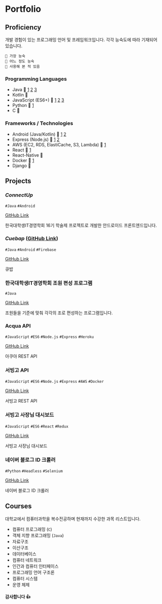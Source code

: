 # Portfolio



## Proficiency
개발 경험이 있는 프로그래밍 언어 및 프레임워크입니다. 
각각 능숙도에 따라 기재되어 있습니다.
```
🥇 가장 능숙
🥈 어느 정도 능숙
🥉 사용해 본 적 있음
```

### Programming Languages
- Java 🥇 [1](#connectup) [2](#cuebap) [3](#한국대학생IT경영학회-조원-편성-프로그램) 
- Kotlin 🥇
- JavaScript (ES6+) 🥇 [1](#acqua-api) [2](#서빙고-api) [3](#서빙고-사장님-대시보드)
- Python 🥇 [1](#네이버-블로그-ID-크롤러)
- C 🥈

### Frameworks / Technologies
- Android (Java/Kotlin) 🥇 [1](#connectup) [2](#cuebap)
- Express (Node.js) 🥇 [1](#acqua-api) [2](#서빙고-api)
- AWS (EC2, RDS, ElastiCache, S3, Lambda) 🥈 [1](#서빙고-api)
- React 🥈 [1](#서빙고-사장님-대시보드)
- React-Native 🥈
- Docker 🥉 [1](#서빙고-api)
- Django 🥉



## Projects

### _ConnectUp_
`#Java` `#Android`

[GitHub Link](https://github.com/etture/ConnectUp)

한국대학생IT경영학회 16기 학술제 프로젝트로 개발한 안드로이드 프론트엔드입니다. 

### _Cuebap_ ([GitHub Link](https://github.com/etture/Cuebap))
`#Java` `#Android`
`#Firebase`

[GitHub Link](https://github.com/etture/Cuebap)

큐밥

### 한국대학생IT경영학회 조원 편성 프로그램 
`#Java`

[GitHub Link](https://github.com/etture/KUSITMS-MemberSorter)

조원들을 기준에 맞춰 각각의 조로 편성하는 프로그램입니다.


### Acqua API
`#JavaScript` `#ES6` `#Node.js` `#Express`
`#Heroku`

[GitHub Link](https://github.com/etture/acqua-api)

아쿠아 REST API

### 서빙고 API
`#JavaScript` `#ES6` `#Node.js` `#Express`
`#AWS` `#Docker`

[GitHub Link](https://github.com/etture/servinggo-api)

서빙고 REST API

### 서빙고 사장님 대시보드
`#JavaScript` `#ES6` `#React` `#Redux`

[GitHub Link](https://github.com/etture/servinggo-merchant)

서빙고 사장님 대시보드

### 네이버 블로그 ID 크롤러
`#Python` `#Headless` `#Selenium`

[GitHub Link](https://github.com/etture/Keyword_Id_Extractor)

네이버 블로그 ID 크롤러


## Courses
대학교에서 컴퓨터과학을 복수전공하며 현재까지 수강한 과목 리스트입니다.

- 컴퓨터 프로그래밍 (`C`)
- 객체 지향 프로그래밍 (`Java`)
- 자료구조
- 이산구조
- 데이터베이스
- 컴퓨터 네트워크
- 인간과 컴퓨터 인터페이스
- 프로그래밍 언어 구조론
- 컴퓨터 시스템
- 운영 체제


#### 감사합니다 👍
